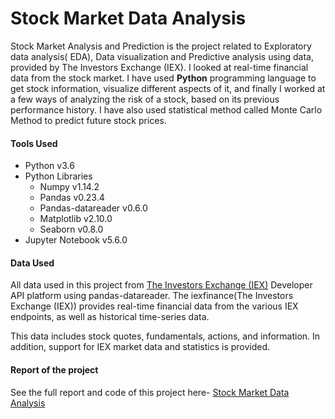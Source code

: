 # Stock Market Data Analysis
Stock Market Analysis and Prediction is the project related to Exploratory data analysis(
EDA), Data visualization and Predictive analysis using data, provided by The Investors Exchange (IEX). I looked at real-time financial data from the stock market. I have used **Python** programming language to get stock information, visualize different aspects of it, and finally I worked at a few ways of analyzing the risk of a stock, based on its previous performance history. I have also used statistical method called Monte Carlo Method to predict future stock prices.

#### Tools Used
* Python v3.6
 * Python Libraries
   * Numpy v1.14.2
   * Pandas v0.23.4
   * Pandas-datareader v0.6.0
   * Matplotlib v2.10.0
   * Seaborn v0.8.0
* Jupyter Notebook v5.6.0

#### Data Used
All data used in this project from [The Investors Exchange (IEX)](https://iextrading.com/apps/stocks/) Developer API platform using pandas-datareader. The iexfinance(The Investors Exchange (IEX)) provides real-time financial data from the various IEX endpoints, as well as historical time-series data.

This data includes stock quotes, fundamentals, actions, and information. In addition, support for IEX market data and statistics is provided.

#### Report of the project
See the full report and code of this project here- <a href="https://github.com/ajaysharma014/stock-market-analysis/blob/main/stock-market-analysis.ipynb" target="_blank">Stock Market Data Analysis</a>
